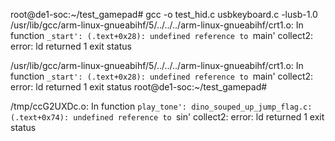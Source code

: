 
root@de1-soc:~/test_gamepad# gcc -o test_hid.c usbkeyboard.c -lusb-1.0          /usr/lib/gcc/arm-linux-gnueabihf/5/../../../arm-linux-gnueabihf/crt1.o: In function `_start':
(.text+0x28): undefined reference to `main'
collect2: error: ld returned 1 exit status



/usr/lib/gcc/arm-linux-gnueabihf/5/../../../arm-linux-gnueabihf/crt1.o: In function `_start':
(.text+0x28): undefined reference to `main'
collect2: error: ld returned 1 exit status
root@de1-soc:~/test_gamepad# 


/tmp/ccG2UXDc.o: In function `play_tone':
dino_souped_up_jump_flag.c:(.text+0x74): undefined reference to `sin'
collect2: error: ld returned 1 exit status

